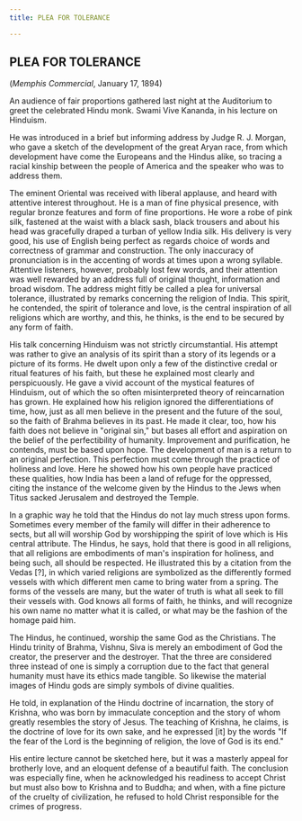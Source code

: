 ```yaml
---
title: PLEA FOR TOLERANCE

---
```





  

## PLEA FOR TOLERANCE

(*Memphis Commercial*, January 17, 1894)

An audience of fair proportions gathered last night at the Auditorium to
greet the celebrated Hindu monk. Swami Vive Kananda, in his lecture on
Hinduism.

He was introduced in a brief but informing address by Judge R. J.
Morgan, who gave a sketch of the development of the great Aryan race,
from which development have come the Europeans and the Hindus alike, so
tracing a racial kinship between the people of America and the speaker
who was to address them.

The eminent Oriental was received with liberal applause, and heard with
attentive interest throughout. He is a man of fine physical presence,
with regular bronze features and form of fine proportions. He wore a
robe of pink silk, fastened at the waist with a black sash, black
trousers and about his head was gracefully draped a turban of yellow
India silk. His delivery is very good, his use of English being perfect
as regards choice of words and correctness of grammar and construction.
The only inaccuracy of pronunciation is in the accenting of words at
times upon a wrong syllable. Attentive listeners, however, probably lost
few words, and their attention was well rewarded by an address full of
original thought, information and broad wisdom. The address might fitly
be called a plea for universal tolerance, illustrated by remarks
concerning the religion of India. This spirit, he contended, the spirit
of tolerance and love, is the central inspiration of all religions which
are worthy, and this, he thinks, is the end to be secured by any form of
faith.

His talk concerning Hinduism was not strictly circumstantial. His
attempt was rather to give an analysis of its spirit than a story of its
legends or a picture of its forms. He dwelt upon only a few of the
distinctive credal or ritual features of his faith, but these he
explained most clearly and perspicuously. He gave a vivid account of the
mystical features of Hinduism, out of which the so often misinterpreted
theory of reincarnation has grown. He explained how his religion ignored
the differentiations of time, how, just as all men believe in the
present and the future of the soul, so the faith of Brahma believes in
its past. He made it clear, too, how his faith does not believe in
"original sin," but bases all effort and aspiration on the belief of the
perfectibility of humanity. Improvement and purification, he contends,
must be based upon hope. The development of man is a return to an
original perfection. This perfection must come through the practice of
holiness and love. Here he showed how his own people have practiced
these qualities, how India has been a land of refuge for the oppressed,
citing the instance of the welcome given by the Hindus to the Jews when
Titus sacked Jerusalem and destroyed the Temple.

In a graphic way he told that the Hindus do not lay much stress upon
forms. Sometimes every member of the family will differ in their
adherence to sects, but all will worship God by worshipping the spirit
of love which is His central attribute. The Hindus, he says, hold that
there is good in all religions, that all religions are embodiments of
man's inspiration for holiness, and being such, all should be respected.
He illustrated this by a citation from the Vedas \[?\], in which varied
religions are symbolized as the differently formed vessels with which
different men came to bring water from a spring. The forms of the
vessels are many, but the water of truth is what all seek to fill their
vessels with. God knows all forms of faith, he thinks, and will
recognize his own name no matter what it is called, or what may be the
fashion of the homage paid him.

The Hindus, he continued, worship the same God as the Christians. The
Hindu trinity of Brahma, Vishnu, Siva is merely an embodiment of God the
creator, the preserver and the destroyer. That the three are considered
three instead of one is simply a corruption due to the fact that general
humanity must have its ethics made tangible. So likewise the material
images of Hindu gods are simply symbols of divine qualities.

He told, in explanation of the Hindu doctrine of incarnation, the story
of Krishna, who was born by immaculate conception and the story of whom
greatly resembles the story of Jesus. The teaching of Krishna, he
claims, is the doctrine of love for its own sake, and he expressed
\[it\] by the words "If the fear of the Lord is the beginning of
religion, the love of God is its end."

His entire lecture cannot be sketched here, but it was a masterly appeal
for brotherly love, and an eloquent defense of a beautiful faith. The
conclusion was especially fine, when he acknowledged his readiness to
accept Christ but must also bow to Krishna and to Buddha; and when, with
a fine picture of the cruelty of civilization, he refused to hold Christ
responsible for the crimes of progress.


